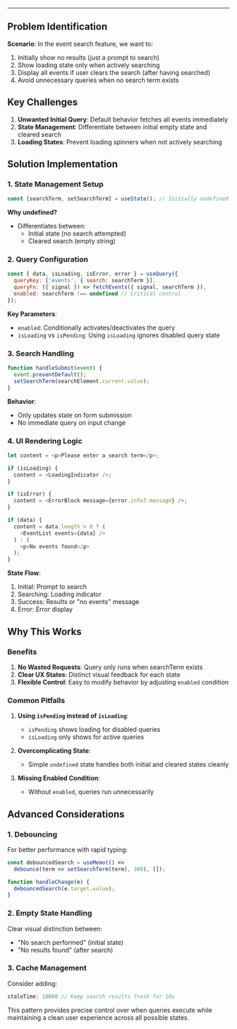 
---
## Problem Identification
**Scenario**: In the event search feature, we want to:
1. Initially show no results (just a prompt to search)
2. Show loading state only when actively searching
3. Display all events if user clears the search (after having searched)
4. Avoid unnecessary queries when no search term exists

## Key Challenges
1. **Unwanted Initial Query**: Default behavior fetches all events immediately
2. **State Management**: Differentiate between initial empty state and cleared search
3. **Loading States**: Prevent loading spinners when not actively searching

## Solution Implementation

### 1. State Management Setup
```javascript
const [searchTerm, setSearchTerm] = useState(); // Initially undefined
```

**Why undefined?**
- Differentiates between:
  - Initial state (no search attempted)
  - Cleared search (empty string)

### 2. Query Configuration
```javascript
const { data, isLoading, isError, error } = useQuery({
  queryKey: ['events', { search: searchTerm }],
  queryFn: ({ signal }) => fetchEvents({ signal, searchTerm }),
  enabled: searchTerm !== undefined // Critical control
});
```

**Key Parameters**:
- `enabled`: Conditionally activates/deactivates the query
- `isLoading` vs `isPending`: Using `isLoading` ignores disabled query state

### 3. Search Handling
```javascript
function handleSubmit(event) {
  event.preventDefault();
  setSearchTerm(searchElement.current.value);
}
```

**Behavior**:
- Only updates state on form submission
- No immediate query on input change

### 4. UI Rendering Logic
```javascript
let content = <p>Please enter a search term</p>;

if (isLoading) {
  content = <LoadingIndicator />;
}

if (isError) {
  content = <ErrorBlock message={error.info?.message} />;
}

if (data) {
  content = data.length > 0 ? (
    <EventList events={data} />
  ) : (
    <p>No events found</p>
  );
}
```

**State Flow**:
1. Initial: Prompt to search
2. Searching: Loading indicator
3. Success: Results or "no events" message
4. Error: Error display

## Why This Works

### Benefits
1. **No Wasted Requests**: Query only runs when searchTerm exists
2. **Clear UX States**: Distinct visual feedback for each state
3. **Flexible Control**: Easy to modify behavior by adjusting `enabled` condition

### Common Pitfalls
1. **Using `isPending` instead of `isLoading`**:
   - `isPending` shows loading for disabled queries
   - `isLoading` only shows for active queries

2. **Overcomplicating State**:
   - Simple `undefined` state handles both initial and cleared states cleanly

3. **Missing Enabled Condition**:
   - Without `enabled`, queries run unnecessarily

## Advanced Considerations

### 1. Debouncing
For better performance with rapid typing:
```javascript
const debouncedSearch = useMemo(() => 
  debounce(term => setSearchTerm(term), 300), []);

function handleChange(e) {
  debouncedSearch(e.target.value);
}
```

### 2. Empty State Handling
Clear visual distinction between:
- "No search performed" (initial state)
- "No results found" (after search)

### 3. Cache Management
Consider adding:
```javascript
staleTime: 10000 // Keep search results fresh for 10s
```

This pattern provides precise control over when queries execute while maintaining a clean user experience across all possible states.